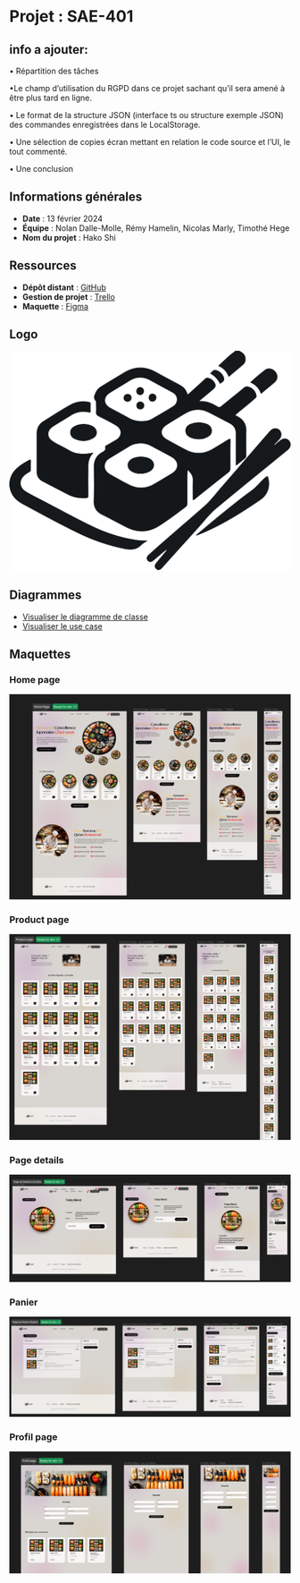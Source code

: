 # Projet : SAE-401
## info a ajouter:  
• Répartition des tâches 

•Le champ d’utilisation du RGPD dans ce projet sachant qu’il sera amené à être plus tard en
ligne.

• Le format de la structure JSON (interface ts ou structure exemple JSON) des commandes
enregistrées dans le LocalStorage.

• Une sélection de copies écran mettant en relation le code source et l’UI, le tout commenté.

• Une conclusion

## Informations générales

- **Date** : 13 février 2024
- **Équipe** : Nolan Dalle-Molle, Rémy Hamelin, Nicolas Marly, Timothé Hege
- **Nom du projet** : Hako Shi

## Ressources

- **Dépôt distant** : [GitHub](https://github.com/RETR0EDIT/SAE-401.git)
- **Gestion de projet** : [Trello](https://trello.com/b/DEcimwUf/sae401)
- **Maquette** : [Figma](https://www.figma.com/file/T09ITGulXjBEqKCvg3gFOV/SAE-401?type=design&node-id=0-1&mode=design&t=X9FG0fqKFIAcFnWK-0)

## Logo

![logo](src/assets/ressources/logo/logo.png)

## Diagrammes

- [Visualiser le diagramme de classe](liverable/diagramme_de_classe/Diagramme_de_classe.pdf)
- [Visualiser le use case](liverable/use_case/Use_case.pdf)

## Maquettes

### Home page
![Home page](liverable/maquette/home-page.png)

### Product page
![Product page](liverable/maquette/product-page.png)

### Page details
![Page details](liverable/maquette/details.png)

### Panier
![Panier](liverable/maquette/panier.png)

### Profil page
![Profil page](liverable/maquette/profil-page.png)
